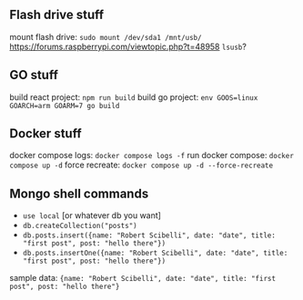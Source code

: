 ## Flash drive stuff

mount flash drive: `sudo mount /dev/sda1 /mnt/usb/`
https://forums.raspberrypi.com/viewtopic.php?t=48958
`lsusb`?

## GO stuff

build react project: `npm run build`
build go project: `env GOOS=linux GOARCH=arm GOARM=7 go build`

## Docker stuff

docker compose logs: `docker compose logs -f`
run docker compose: `docker compose up -d`
force recreate: `docker compose up -d --force-recreate`

## Mongo shell commands

- `use local` [or whatever db you want]
- `db.createCollection("posts")`
- `db.posts.insert({name: "Robert Scibelli", date: "date", title: "first post", post: "hello there"})`
- `db.posts.insertOne({name: "Robert Scibelli", date: "date", title: "first post", post: "hello there"})`

sample data: `{name: "Robert Scibelli", date: "date", title: "first post", post: "hello there"}`